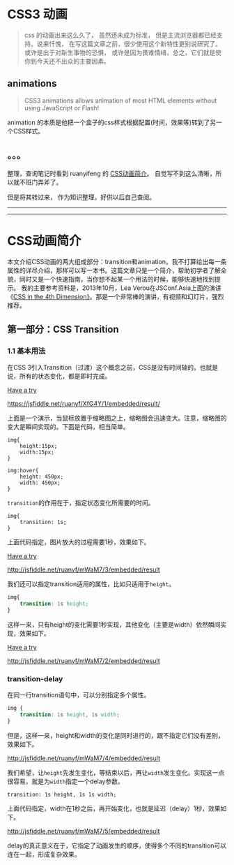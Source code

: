 # CSS3 动画
> css 的动画出来这么久了， 虽然还未成为标准， 但是主流浏览器都已经支持。说来忏愧， 在写这篇文章之前，很少使用这个新特性更别说研究了。或许是出于对新生事物的恐惧， 或许是因为畏难情绪，总之，它们就是使你到今天还不出众的主要因素。



## animations
> CSS3 animations allows animation of most HTML elements without using JavaScript or Flash!

animation 的本质是他把一个盒子的css样式根据配置(时间，效果等)转到了另一个CSS样式。

## 。。。

整理，查询笔记时看到 ruanyifeng 的 [CSS动画简介](http://www.ruanyifeng.com/blog/2014/02/css_transition_and_animation.html)。 自觉写不到这么清晰，所以就不班门弄斧了。

但是将其转过来， 作为知识整理，好供以后自己查阅。

---
---

# CSS动画简介
本文介绍CSS动画的两大组成部分：transition和animation。我不打算给出每一条属性的详尽介绍，那样可以写一本书。这篇文章只是一个简介，帮助初学者了解全貌，同时又是一个快速指南，当你想不起某一个用法的时候，能够快速地找到提示。
我的主要参考资料是，2013年10月，Lea Verou在JSConf.Asia上面的演讲《[CSS in the 4th Dimension》](http://2013.jsconf.asia/blog/2013/10/31/jsconfasia-2013-lea-verou-css-in-the-4th-dimension-not-your-daddys-css-animations)。那是一个非常棒的演讲，有视频和幻灯片，强烈推荐。

## 第一部分：CSS Transition

### 1.1 基本用法
在CSS 3引入Transition（过渡）这个概念之前，CSS是没有时间轴的。也就是说，所有的状态变化，都是即时完成。

[Have a try](https://jsfiddle.net/ruanyf/XfG4Y/1/embedded/result/)

https://jsfiddle.net/ruanyf/XfG4Y/1/embedded/result/

上面是一个演示，当鼠标放置于缩略图之上，缩略图会迅速变大。注意，缩略图的变大是瞬间实现的。下面是代码，相当简单。
```
img{
    height:15px;
    width:15px;
}

img:hover{
    height: 450px;
    width: 450px;
}
```

`transition`的作用在于，指定状态变化所需要的时间。
```
img{
    transition: 1s;
}
```
上面代码指定，图片放大的过程需要1秒，效果如下。

[Have a try](http://jsfiddle.net/ruanyf/mWaM7/3/embedded/result)

http://jsfiddle.net/ruanyf/mWaM7/3/embedded/result

我们还可以指定transition适用的属性，比如只适用于`height`。
```css
img{
    transition: 1s height;
}
```
这样一来，只有height的变化需要1秒实现，其他变化（主要是width）依然瞬间实现，效果如下。

[Have a try](http://jsfiddle.net/ruanyf/mWaM7/2/embedded/result)

http://jsfiddle.net/ruanyf/mWaM7/2/embedded/result

### transition-delay
在同一行transition语句中，可以分别指定多个属性。
```css
img {
    transition: 1s height, 1s width;
}
```
但是，这样一来，height和width的变化是同时进行的，跟不指定它们没有差别，效果如下。

http://jsfiddle.net/ruanyf/mWaM7/4/embedded/result

我们希望，让`height`先发生变化，等结束以后，再让`width`发生变化。实现这一点很容易，就是为`width`指定一个delay参数。
```
transition: 1s height, 1s 1s width;
```

上面代码指定，width在1秒之后，再开始变化，也就是延迟（delay）1秒，效果如下。

http://jsfiddle.net/ruanyf/mWaM7/5/embedded/result

delay的真正意义在于，它指定了动画发生的顺序，使得多个不同的transition可以连在一起，形成复杂效果。
